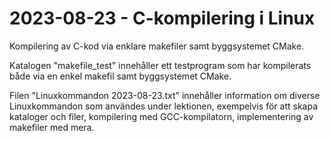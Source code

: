 # 2023-08-23 - C-kompilering i Linux
Kompilering av C-kod via enklare makefiler samt byggsystemet CMake.

Katalogen "makefile_test" innehåller ett testprogram som har kompilerats både via en enkel makefil
samt byggsystemet CMake.

Filen "Linuxkommandon 2023-08-23.txt" innehåller information om diverse Linuxkommandon som användes under lektionen,
exempelvis för att skapa kataloger och filer, kompilering med GCC-kompilatorn, implementering av makefiler med mera.
